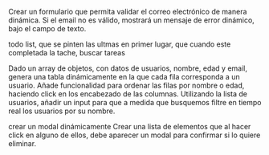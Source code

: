 <!-- FORMULARIO Y VALIDACIÓN DE DATOS -->
Crear un formulario que permita validar el correo electrónico de manera dinámica. Si el email no es válido, mostrará un mensaje de error dinámico, bajo el campo de texto.


todo list, que se pinten las ultmas en primer lugar, que cuando este completada la tache, buscar tareas



Dado un array de objetos, con datos de usuarios, nombre, edad y email, genera una tabla dinámicamente en la que cada fila corresponda a un usuario. Añade funcionalidad para ordenar las filas por nombre o edad, haciendo click en los encabezado de las columnas.
Utilizando la lista de usuarios, añadir un input para que a medida que busquemos filtre en tiempo real los usuarios por su nombre.


crear un modal dinámicamente
Crear una lista de elementos que al hacer click en alguno de ellos, debe aparecer un modal para confirmar si lo quiere eliminar.
